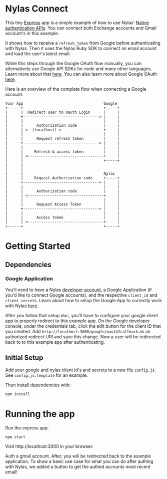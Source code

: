 # Nylas Connect

This tiny [Express](https://expressjs.com/) app is a simple example of how to
use Nylas' [Native authentication
APIs](https://www.nylas.com/docs/platform#native_authentication).  You can
connect both Exchange accounts and Gmail account's in this example.

It shows how to receive a `refresh_token` from Google before authenticating with
Nylas. Then it uses the Nylas Ruby SDK to connect an email account and load the
user's latest email.

While this steps through the Google OAuth flow manually, you can alternatively
use Google API SDKs for node and many other languages. Learn more about that
[here](https://developers.google.com/api-client-library/python/). You can also
learn more about Google OAuth
[here](https://developers.google.com/identity/protocols/OAuth2WebServer).

Here is an overview of the complete flow when connecting a Google account.

```
Your App                                    Google
+------+                                    +-----+
|      |  Redirect user to Oauth Login      |     |
|      +----------------------------------> |     |
|      |                                    |     |
|      |      Authorization code            |     |
|      | <--(localhost)-<-------------------+     |
|      |                                    |     |
|      |      Request refresh token         |     |
|      +----------------------------------> |     |
|      |                                    |     |
|      |     Refresh & access token         |     |
|      | <----------------------------------+     |
|      |                                    +-----+
|      |
|      |
|      |                                    Nylas
|      |     Request Authorization code     +-----+
|      +----------------------------------> |     |
|      |                                    |     |
|      |      Authorization code            |     |
|      | <----------------------------------+     |
|      |                                    |     |
|      |      Request Access Token          |     |
|      +----------------------------------> |     |
|      |                                    |     |
|      |      Access Token                  |     |
|      | <----------------------------------+     |
+------+                                    +-----+
```

# Getting Started

## Dependencies

### Google Application

You'll need to have a Nylas [developer account](https://developer.nylas.com), a
Google Application (if you'd like to connect Google accounts), and the
respective `client_id` and `client_secret`s.  Learn about how to setup the
Google App to correctly work with Nylas
[here](https://docs.nylas.com/docs/native-auth-google-oauth-setup-guide).

After you follow that setup doc, you'll have to configure your google client app
to properly redirect to this example app. On the Google developer console, under 
the credentials tab, click the edit button for the client ID that you created.
Add `http://localhost:3000/google/oauth2callback` as an authorized redirect URI 
and save this change. Now a user will be redirected back to to this example
app after authenticating.

## Initial Setup

Add your google and nylas client id's and secrets to a new file `config.js`.
See `config.js.template` for an example.

Then install dependencies with:
```
npm install
```

# Running the app

Run the express app.

```bash
npm start
```

Visit http://localhost:3000 in your browser.

Auth a gmail account. After, you will be redirected back to the example
application. To show a basic use case for what you can do after authing 
with Nylas, we added a button to get the authed accounts most recent email!
